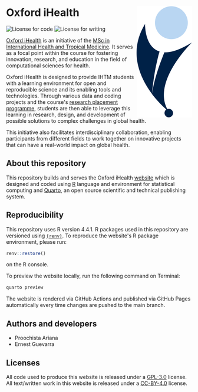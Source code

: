 # Oxford iHealth <img src="images/ihealth_base_pos_tn.png" align="right" />

<!-- badges: start -->
![License for code](https://img.shields.io/badge/license_for_code-GPL3.0-blue)
![License for writing](https://img.shields.io/badge/license_for_writing-CC_BY_4.0-blue)
<!-- badges: end -->


[Oxford iHealth](https://oxford-ihtm.io) is an initiative of the [MSc in International Health and Tropical Medicine](https://www.tropicalmedicine.ox.ac.uk/study-with-us/msc-ihtm). It serves as a focal point within the course for fostering innovation, research, and education in the field of computational sciences for health.

Oxford iHealth is designed to provide IHTM students with a learning environment for open and reproducible science and its enabling tools and technologies. Through various data and coding projects and the course's [research placement programme](https://www.tropicalmedicine.ox.ac.uk/study-with-us/msc-ihtm/ihtm-research-placements), students are then able to leverage this learning in research, design, and development of possible solutions to complex challenges in global health.

This initiative also facilitates interdisciplinary collaboration, enabling participants from different fields to work together on innovative projects that can have a real-world impact on global health.

## About this repository

This repository builds and serves the Oxford iHealth [website](https://oxford-ihtm.io) which is designed and coded using [R](https://r-project.org) language and environment for statistical computing and [Quarto](https://quarto.org), an open source scientific and technical publishing system.

## Reproducibility

This repository uses R version 4.4.1. R packages used in this repository are versioned using [`{renv}`](https://rstudio.github.io/renv/index.html). To reproduce the website's R package environment, please run:

```R
renv::restore()
```

on the R console.

To preview the website locally, run the following command on Terminal:

```bash
quarto preview
```

The website is rendered via GitHub Actions and published via GitHub Pages automatically every time changes are pushed to the main branch.


## Authors and developers

* Proochista Ariana
* Ernest Guevarra


## Licenses

All code used to produce this website is released under a [GPL-3.0](https://opensource.org/license/gpl-3-0) license. All text/written work in this website is released under a [CC-BY-4.0](https://creativecommons.org/licenses/by/4.0/) license.
